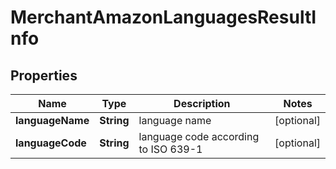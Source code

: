 

# MerchantAmazonLanguagesResultInfo


## Properties

| Name | Type | Description | Notes |
|------------ | ------------- | ------------- | -------------|
|**languageName** | **String** | language name |  [optional] |
|**languageCode** | **String** | language code according to ISO 639-1 |  [optional] |



